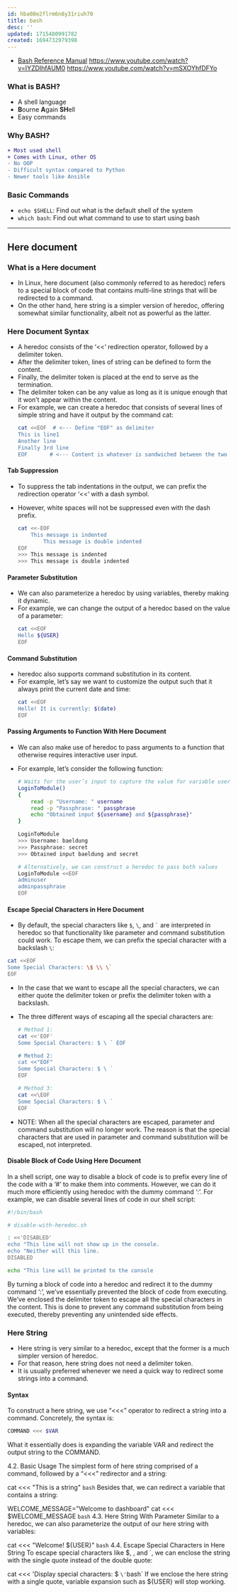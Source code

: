 ```yaml
---
id: hba08e2flrm6n8y31riuh70
title: bash
desc: ''
updated: 1715480991782
created: 1694732979398
---
```


- [Bash Reference Manual](https://www.gnu.org/software/bash/manual/html_node/index.html#SEC_Contents)
https://www.youtube.com/watch?v=IYZDIhfAUM0
https://www.youtube.com/watch?v=mSXOYhfDFYo
### What is BASH?

-   A shell language
-   **B**ourne **A**gain **SH**ell
-   Easy commands

### Why BASH?

```diff
+ Most used shell
+ Comes with Linux, other OS
- No OOP
- Difficult syntax compared to Python
- Newer tools like Ansible
```

### Basic Commands

-   `echo $SHELL`: Find out what is the default shell of the system
-   `which bash`: Find out what command to use to start using bash


---
## Here document

### What is a Here document

-   In Linux, here document (also commonly referred to as heredoc) refers to a special block of code that contains multi-line strings that will be redirected to a command.
-   On the other hand, here string is a simpler version of heredoc, offering somewhat similar functionality, albeit not as powerful as the latter.

### Here Document Syntax

-   A heredoc consists of the ‘<<‘ redirection operator, followed by a delimiter token.
-   After the delimiter token, lines of string can be defined to form the content.
-   Finally, the delimiter token is placed at the end to serve as the termination.
-   The delimiter token can be any value as long as it is unique enough that it won’t appear within the content.
-   For example, we can create a heredoc that consists of several lines of simple string and have it output by the command cat:
    ```bash
    cat <<EOF  # <--- Define "EOF" as delimiter
    This is line1
    Another line
    Finally 3rd line
    EOF       # <--- Content is whatever is sandwiched between the two delimiters
    ```

#### Tab Suppression

-   To suppress the tab indentations in the output, we can prefix the redirection operator ‘<<‘ with a dash symbol.
-   However, white spaces will not be suppressed even with the dash prefix.

    ```bash
    cat <<-EOF
        This message is indented
            This message is double indented
    EOF
    >>> This message is indented
    >>> This message is double indented
    ```

#### Parameter Substitution

-   We can also parameterize a heredoc by using variables, thereby making it dynamic.
-   For example, we can change the output of a heredoc based on the value of a parameter:
    ```bash
    cat <<EOF
    Hello ${USER}
    EOF
    ```

#### Command Substitution

-   heredoc also supports command substitution in its content.
-   For example, let’s say we want to customize the output such that it always print the current date and time:
    ```bash
    cat <<EOF
    Hello! It is currently: $(date)
    EOF
    ```

#### Passing Arguments to Function With Here Document

-   We can also make use of heredoc to pass arguments to a function that otherwise requires interactive user input.
-   For example, let’s consider the following function:

    ```bash
    # Waits for the user’s input to capture the value for variable username and passphrase
    LoginToModule()
    {
        read -p "Username: " username
        read -p "Passphrase: " passphrase
        echo "Obtained input ${username} and ${passphrase}"
    }

    LoginToModule
    >>> Username: baeldung
    >>> Passphrase: secret
    >>> Obtained input baeldung and secret

    # Alternatively, we can construct a heredoc to pass both values
    LoginToModule <<EOF
    adminuser
    adminpassphrase
    EOF
    ```

#### Escape Special Characters in Here Document

-   By default, the special characters like `$`, `\`, and <code>\`</code> are interpreted in heredoc so that functionality like parameter and command substitution could work. To escape them, we can prefix the special character with a backslash `\`:
  ```bash
  cat <<EOF
  Some Special Characters: \$ \\ \`
  EOF
  ```
- In the case that we want to escape all the special characters, we can either quote the delimiter token or prefix the delimiter token with a backslash.
- The three different ways of escaping all the special characters are:

  ```bash
  # Method 1:
  cat <<'EOF'
  Some Special Characters: $ \ ` EOF

  # Method 2:
  cat <<"EOF"
  Some Special Characters: $ \ `
  EOF

  # Method 3:
  cat <<\EOF
  Some Special Characters: $ \ `
  EOF
  ```
- NOTE: When all the special characters are escaped, parameter and command substitution will no longer work. The reason is that the special characters that are used in parameter and command substitution will be escaped, not interpreted.

#### Disable Block of Code Using Here Document
In a shell script, one way to disable a block of code is to prefix every line of the code with a ‘#’ to make them into comments. However, we can do it much more efficiently using heredoc with the dummy command ‘:’. For example, we can disable several lines of code in our shell script:

``` bash
#!/bin/bash

# disable-with-heredoc.sh

: <<'DISABLED'
echo "This line will not show up in the console.
echo "Neither will this line.
DISABLED

echo "This line will be printed to the console
```  
By turning a block of code into a heredoc and redirect it to the dummy command ‘:’, we’ve essentially prevented the block of code from executing. We’ve enclosed the delimiter token to escape all the special characters in the content. This is done to prevent any command substitution from being executed, thereby preventing any unintended side effects.

### Here String
- Here string is very similar to a heredoc, except that the former is a much simpler version of heredoc. 
- For that reason, here string does not need a delimiter token. 
- It is usually preferred whenever we need a quick way to redirect some strings into a command.

#### Syntax
To construct a here string, we use “<<<” operator to redirect a string into a command. Concretely, the syntax is:

  ```bash
  COMMAND <<< $VAR
  ```
What it essentially does is expanding the variable VAR and redirect the output string to the COMMAND.

4.2. Basic Usage
The simplest form of here string comprised of a command, followed by a “<<<” redirector and a string:

cat <<< "This is a string"
`bash`
Besides that, we can redirect a variable that contains a string:

WELCOME_MESSAGE="Welcome to dashboard"
cat <<< $WELCOME_MESSAGE
`bash`
4.3. Here String With Parameter
Similar to a heredoc, we can also parameterize the output of our here string with variables:

cat <<< "Welcome! ${USER}"
`bash`
4.4. Escape Special Characters in Here String
To escape special characters like $, \, and `, we can enclose the string with the single quote instead of the double quote:

cat <<< 'Display special characters: $ ` \'
`bash`
If we enclose the here string with a single quote, variable expansion such as ${USER} will stop working.
